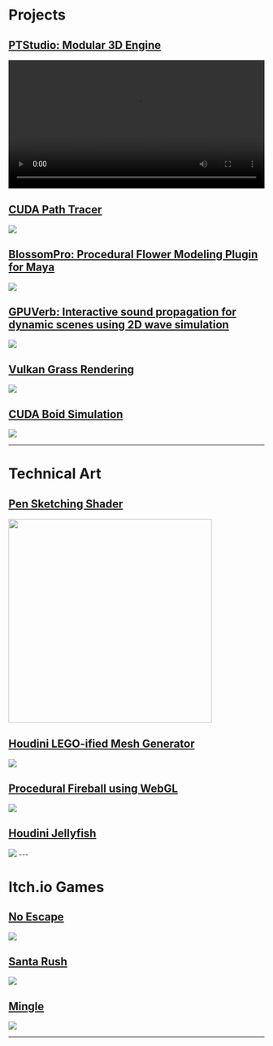 <!--- [Switch to Chinese/切换到中文](/portfolio/index_cn) --->
# Projects
## [PTStudio: Modular 3D Engine](https://github.com/dw218192/PTStudio)
<video width="100%" controls>
  <source src="https://github.com/dw218192/PTStudio/assets/31294154/6c956cb8-3d53-4e00-8419-cb108d74fecd" type="video/mp4">
</video>
<br>

## [CUDA Path Tracer](https://github.com/dw218192/Project3-CUDA-Path-Tracer/)
<img src="images/proj/pt.png"/>

## [BlossomPro: Procedural Flower Modeling Plugin for Maya](https://github.com/dw218192/BlossomPro/)
<img src="images/proj/blossompro.png"/>

## [GPUVerb: Interactive sound propagation for dynamic scenes using 2D wave simulation](https://github.com/GPUVerb/GPUVerb)
<img src="images/proj/gpuverb.gif"/>

## [Vulkan Grass Rendering](https://github.com/dw218192/Project5-Vulkan-Grass-Rendering)
<img src="images/proj/grass.gif"/>

## [CUDA Boid Simulation](https://github.com/dw218192/Project1-CUDA-Flocking/)
<img src="images/proj/boid.gif"/>

---
# Technical Art
## [Pen Sketching Shader](https://github.com/dw218192/hw04-stylization)
<img width=400 src="images/proj/pencil.gif"/>

## [Houdini LEGO-ified Mesh Generator](https://github.com/dw218192/hw03-legos)
<img src="images/proj/lego.png"/>

## [Procedural Fireball using WebGL](https://dw218192.github.io/hw01-fireball/)
<img src="images/proj/fireball.gif"/>

## [Houdini Jellyfish](https://github.com/dw218192/hw02-jellyfish/)
<img src="images/proj/jellyfish.png"/>
---

# Itch.io Games
## [No Escape](https://dw218192.itch.io/noescape)
<img src="images/games/no_escape.jpg"/>

## [Santa Rush](https://dw218192.itch.io/santarush)
<img src="images/games/santa_rush.png"/>

## [Mingle](https://dw218192.itch.io/mingle)
<img src="images/games/mingle.png"/>

---
